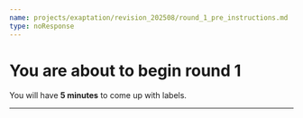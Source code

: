 ```yaml
---
name: projects/exaptation/revision_202508/round_1_pre_instructions.md
type: noResponse
---
```


# You are about to begin round 1

You will have **5 minutes** to come up with labels.

---
